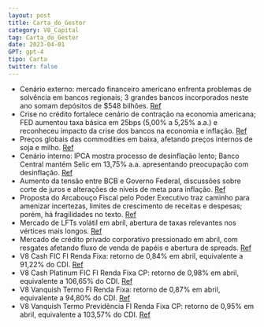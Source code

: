 ```yaml
---
layout: post
title: Carta_do_Gestor
category: V8_Capital
tag: Carta_do_Gestor
date: 2023-04-01
GPT: gpt-4
tipo: Carta
twitter: false
---
```


- Cenário externo: mercado financeiro americano enfrenta problemas de solvência em bancos regionais; 3 grandes bancos incorporados neste ano somam depósitos de $548 bilhões.
<a href="#" onclick="search_on_pdf('maiores riscos ao sistema financeiro americano. Apenas nesse ano, 3 grandes bancos americanos foram')">Ref</a>
- Crise no crédito fortalece cenário de contração na economia americana; FED aumentou taxa básica em 25bps (5,00% a 5,25% a.a.) e reconheceu impacto da crise dos bancos na economia e inflação.
<a href="#" onclick="search_on_pdf('A crise no crédito fortalece o cenário de contração na atividade econômica americana nos próximos 3 ')">Ref</a>
- Preços globais das commodities em baixa, afetando preços internos de soja e milho.
<a href="#" onclick="search_on_pdf('milho estão abaixo da relação histórica com as cotações internacionais. A retração dos preços das co')">Ref</a>
- Cenário interno: IPCA mostra processo de desinflação lento; Banco Central mantém Selic em 13,75% a.a. apresentando preocupação com desinflação.
<a href="#" onclick="search_on_pdf('Cenário InternoNo IPCA, observamos que o processo de desinflaçãovem ocorrendo lentamente. Até o mê')">Ref</a>
- Aumento da tensão entre BCB e Governo Federal, discussões sobre corte de juros e alterações de níveis de meta para inflação.
<a href="#" onclick="search_on_pdf('OBancoCentralcontinuaasofrerataquesdoPresidente Lula e sua equipe, questionando o nível atua')">Ref</a>
- Proposta do Arcabouço Fiscal pelo Poder Executivo traz caminho para amenizar incertezas, limites de crescimento de receitas e despesas; porém, há fragilidades no texto.
<a href="#" onclick="search_on_pdf('proposta do Arcabouço Fiscal pelo Poder Executivo. Onde, em resumo, buscou traçar um caminho paraam')">Ref</a>
- Mercado de LFTs volátil em abril, abertura de taxas relevantes nos vértices mais longos.
<a href="#" onclick="search_on_pdf('Inflação – Acumulada em Janelas de 12 MesesO mercado de LFTs foi bastante volátil ao longo do mês d')">Ref</a>
- Mercado de crédito privado corporativo pressionado em abril, com resgates afetando fluxo de venda de papéis e abertura de spreads.
<a href="#" onclick="search_on_pdf('carta, o mercado está mostrando uma certa acomodação nos spreads, mas o fluxo de resgate dos fundos ')">Ref</a>
- V8 Cash FIC FI Renda Fixa: retorno de 0,84% em abril, equivalente a 91,22% do CDI.
<a href="#" onclick="search_on_pdf('% do CDI-V8 Cash Platinum FIC FI Renda Fixa CP%---R$ 16,9 milhões% do CDI---V8 Vanquish ')">Ref</a>
- V8 Cash Platinum FIC FI Renda Fixa CP: retorno de 0,98% em abril, equivalente a 106,65% do CDI.
<a href="#" onclick="search_on_pdf('% do CDI-V8 Cash Platinum FIC FI Renda Fixa CP%---R$ 16,9 milhões% do CDI---V8 Vanquish ')">Ref</a>
- V8 Vanquish Termo FI Renda Fixa: retorno de 0,87% em abril, equivalente a 94,80% do CDI.
<a href="#" onclick="search_on_pdf('% do CDI-V8 Cash Platinum FIC FI Renda Fixa CP%---R$ 16,9 milhões% do CDI---V8 Vanquish ')">Ref</a>
- V8 Vanquish Termo Previdência FI Renda Fixa CP: retorno de 0,95% em abril, equivalente a 103,57% do CDI.
<a href="#" onclick="search_on_pdf('% do CDI-V8 Cash Platinum FIC FI Renda Fixa CP%---R$ 16,9 milhões% do CDI---V8 Vanquish ')">Ref</a>
